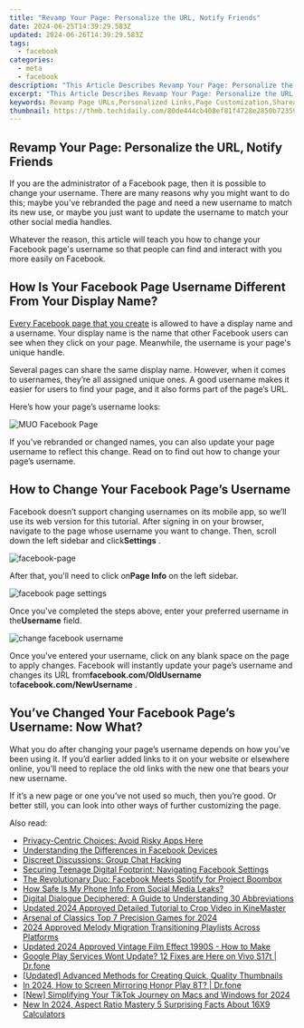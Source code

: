```yaml
---
title: "Revamp Your Page: Personalize the URL, Notify Friends"
date: 2024-06-25T14:39:29.583Z
updated: 2024-06-26T14:39:29.583Z
tags:
  - facebook
categories:
  - meta
  - facebook
description: "This Article Describes Revamp Your Page: Personalize the URL, Notify Friends"
excerpt: "This Article Describes Revamp Your Page: Personalize the URL, Notify Friends"
keywords: Revamp Page URLs,Personalized Links,Page Customization,Shareable Pages,Friend Notifications,URL Personalization,Enhanced Social Sharing
thumbnail: https://thmb.techidaily.com/80de444cb408ef81f4728e2850b723591d8016d7f4cd61445fe263111407c51f.jpg
---
```


## Revamp Your Page: Personalize the URL, Notify Friends

 If you are the administrator of a Facebook page, then it is possible to change your username. There are many reasons why you might want to do this; maybe you’ve rebranded the page and need a new username to match its new use, or maybe you just want to update the username to match your other social media handles.

 Whatever the reason, this article will teach you how to change your Facebook page's username so that people can find and interact with you more easily on Facebook.

## How Is Your Facebook Page Username Different From Your Display Name?

[Every Facebook page that you create](https://www.makeuseof.com/tag/how-to-create-a-facebook-business-page/) is allowed to have a display name and a username. Your display name is the name that other Facebook users can see when they click on your page. Meanwhile, the username is your page's unique handle.

 Several pages can share the same display name. However, when it comes to usernames, they’re all assigned unique ones. A good username makes it easier for users to find your page, and it also forms part of the page’s URL.

Here’s how your page’s username looks:

![MUO Facebook Page](https://static1.makeuseofimages.com/wordpress/wp-content/uploads/2021/10/MUO-Facebook-Page.JPG)

 If you’ve rebranded or changed names, you can also update your page username to reflect this change. Read on to find out how to change your page’s username.

## How to Change Your Facebook Page’s Username

 Facebook doesn’t support changing usernames on its mobile app, so we’ll use its web version for this tutorial. After signing in on your browser, navigate to the page whose username you want to change. Then, scroll down the left sidebar and click**Settings** .

![facebook-page](https://static1.makeuseofimages.com/wordpress/wp-content/uploads/2021/10/facebook-page-1.JPG)

 After that, you'll need to click on**Page Info** on the left sidebar.

![facebook page settings](https://static1.makeuseofimages.com/wordpress/wp-content/uploads/2021/10/facebook-page-settings.JPG)

 Once you've completed the steps above, enter your preferred username in the**Username** field.

![change facebook username](https://static1.makeuseofimages.com/wordpress/wp-content/uploads/2021/10/change-facebook-username.JPG)

 Once you've entered your username, click on any blank space on the page to apply changes. Facebook will instantly update your page’s username and changes its URL from**facebook.com/OldUsername** to**facebook.com/NewUsername** .

## You’ve Changed Your Facebook Page’s Username: Now What?

 What you do after changing your page’s username depends on how you’ve been using it. If you’d earlier added links to it on your website or elsewhere online, you’ll need to replace the old links with the new one that bears your new username.

 If it’s a new page or one you’ve not used so much, then you’re good. Or better still, you can look into other ways of further customizing the page.


<ins class="adsbygoogle"
     style="display:block"
     data-ad-format="autorelaxed"
     data-ad-client="ca-pub-7571918770474297"
     data-ad-slot="1223367746"></ins>



<ins class="adsbygoogle"
     style="display:block"
     data-ad-client="ca-pub-7571918770474297"
     data-ad-slot="8358498916"
     data-ad-format="auto"
     data-full-width-responsive="true"></ins>

<span class="atpl-alsoreadstyle">Also read:</span>
<div><ul>
<li><a href="https://facebook.techidaily.com/privacy-centric-choices-avoid-risky-apps-here/"><u>Privacy-Centric Choices: Avoid Risky Apps Here</u></a></li>
<li><a href="https://facebook.techidaily.com/understanding-the-differences-in-facebook-devices/"><u>Understanding the Differences in Facebook Devices</u></a></li>
<li><a href="https://facebook.techidaily.com/discreet-discussions-group-chat-hacking/"><u>Discreet Discussions: Group Chat Hacking</u></a></li>
<li><a href="https://facebook.techidaily.com/securing-teenage-digital-footprint-navigating-facebook-settings/"><u>Securing Teenage Digital Footprint: Navigating Facebook Settings</u></a></li>
<li><a href="https://facebook.techidaily.com/the-revolutionary-duo-facebook-meets-spotify-for-project-boombox/"><u>The Revolutionary Duo: Facebook Meets Spotify for Project Boombox</u></a></li>
<li><a href="https://facebook.techidaily.com/how-safe-is-my-phone-info-from-social-media-leaks/"><u>How Safe Is My Phone Info From Social Media Leaks?</u></a></li>
<li><a href="https://facebook.techidaily.com/digital-dialogue-deciphered-a-guide-to-understanding-30-abbreviations/"><u>Digital Dialogue Deciphered: A Guide to Understanding 30 Abbreviations</u></a></li>
<li><a href="https://ai-editing-video.techidaily.com/updated-2024-approved-detailed-tutorial-to-crop-video-in-kinemaster/"><u>Updated 2024 Approved Detailed Tutorial to Crop Video in KineMaster</u></a></li>
<li><a href="https://visual-screen-recording.techidaily.com/arsenal-of-classics-top-7-precision-games-for-2024/"><u>Arsenal of Classics  Top 7 Precision Games for 2024</u></a></li>
<li><a href="https://extra-guidance.techidaily.com/2024-approved-melody-migration-transitioning-playlists-across-platforms/"><u>2024 Approved  Melody Migration  Transitioning Playlists Across Platforms</u></a></li>
<li><a href="https://ai-editing-video.techidaily.com/updated-2024-approved-vintage-film-effect-1990s-how-to-make/"><u>Updated 2024 Approved Vintage Film Effect 1990S - How to Make</u></a></li>
<li><a href="https://howto.techidaily.com/google-play-services-wont-update-12-fixes-are-here-on-vivo-s17t-drfone-by-drfone-fix-android-problems-fix-android-problems/"><u>Google Play Services Wont Update? 12 Fixes are Here on Vivo S17t | Dr.fone</u></a></li>
<li><a href="https://vimeo-videos.techidaily.com/updated-advanced-methods-for-creating-quick-quality-thumbnails/"><u>[Updated] Advanced Methods for Creating Quick, Quality Thumbnails</u></a></li>
<li><a href="https://screen-mirror.techidaily.com/in-2024-how-to-screen-mirroring-honor-play-8t-drfone-by-drfone-android/"><u>In 2024, How to Screen Mirroring Honor Play 8T? | Dr.fone</u></a></li>
<li><a href="https://tiktok-videos.techidaily.com/new-simplifying-your-tiktok-journey-on-macs-and-windows-for-2024/"><u>[New] Simplifying Your TikTok Journey on Macs and Windows for 2024</u></a></li>
<li><a href="https://smart-video-creator.techidaily.com/new-in-2024-aspect-ratio-mastery-5-surprising-facts-about-16x9-calculators/"><u>New In 2024, Aspect Ratio Mastery 5 Surprising Facts About 16X9 Calculators</u></a></li>
</ul></div>
